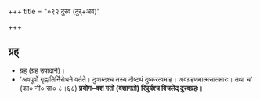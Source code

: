 +++
title = "०९२ दुरव (दुर्+अव)"

+++

## ग्रह्
- ग्रह् (ग्रह उपादाने)।
- 'अवपूर्वो गृह्णातिर्निरोधने वर्तते। दुःशब्दश्च तस्य दौष्ट्यं दुष्करत्वमाह। अवग्रहणमात्मसात्कारः। तथा च' (का० नी० सा० ८।६८) **प्रयोगः–वशं गतो (वंशागतो) रिपुर्यश्च विचलेद् दुरवग्रहः।**
